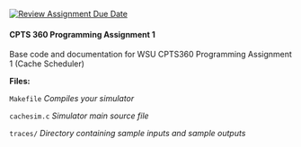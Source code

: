 [![Review Assignment Due Date](https://classroom.github.com/assets/deadline-readme-button-22041afd0340ce965d47ae6ef1cefeee28c7c493a6346c4f15d667ab976d596c.svg)](https://classroom.github.com/a/CJHreUeh)
#### CPTS 360 Programming Assignment 1

Base code and documentation for WSU CPTS360 Programming Assignment 1 (Cache Scheduler)

**Files:**

`Makefile`	      _Compiles your simulator_

`cachesim.c`		        _Simulator main source file_

`traces/`		        _Directory containing sample inputs and sample outputs_

